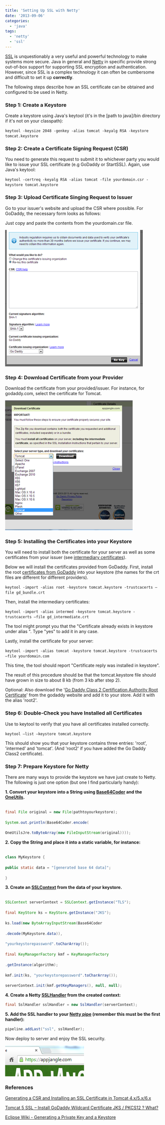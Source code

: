 ```yaml
---
title: 'Setting Up SSL with Netty'
date: '2013-09-06'
categories:
  - 'java'
tags:
  - 'netty'
  - 'ssl'
---
```


[SSL](http://en.wikipedia.org/wiki/Secure_Socket_Layer) is unquestionably a very useful and powerful technology to make systems more secure. Java in general and [Netty](http://netty.io/) in specific provide strong out-of-box support for supporting SSL encryption and authentication. However, since SSL is a complex technology it can often be cumbersome and difficult to set it up **correctly**.

The following steps describe how an SSL certificate can be obtained and configured to be used in Netty.

### Step 1: Create a Keystore

Create a keystore using Java's keytool (it's in the \[path to java\]/bin directory if it's not on your classpath):

`keytool -keysize 2048 -genkey -alias tomcat -keyalg RSA -keystore tomcat.keystore`

### Step 2: Create a Certificate Signing Request (CSR)

You need to generate this request to submit it to whichever party you would like to issue your SSL certificate (e.g GoDaddy or StartSSL). Again, use Java's keytool:

`keytool -certreq -keyalg RSA -alias tomcat -file yourdomain.csr -keystore tomcat.keystore`

### Step 3: Upload Certificate Singing Request to Issuer

Go to your issuer's website and upload the CSR where possible. For GoDaddy, the necessary form looks as follows:

Just copy and paste the contents from the yourdomain.csr file.

![](images/090613_2033_settingupss1.png)

### Step 4: Download Certificate from your Provider

Download the certificate from your provided/issuer. For instance, for godaddy.com, select the certificate for Tomcat.

![](images/090613_2033_settingupss2.png)

### Step 5: Installing the Certificates into your Keystore

You will need to install both the certificate for your server as well as some certificates from your issuer (see [intermediary certificates](http://kb.wisc.edu/page.php?id=18923)).

Below we will install the certificates provided from GoDaddy. First, install the root [certificates from GoDaddy](https://certs.godaddy.com/anonymous/repository.pki) into your keystore (the names for the crt files are different for different providers).

`keytool -import -alias root -keystore tomcat.keystore -trustcacerts –file gd_bundle.crt`

Then, install the intermediary certificates:

`keytool -import -alias intermed -keystore tomcat.keystore -trustcacerts –file gd_intermediate.crt`

The tool might prompt you that the "Certificate already exists in keystore under alias <root>". Type "yes" to add it in any case.

Lastly, install the certificate for your server:

`keytool -import -alias tomcat -keystore tomcat.keystore -trustcacerts –file yourdomain.com`

This time, the tool should report "Certificate reply was installed in keystore".

The result of this procedure should be that the tomcat.keystore file should have grown in size to about 8 kb (from 3 kb after step 2).

Optional: Also download the '[Go Daddy Class 2 Certification Authority Root Certificate](https://certs.godaddy.com/anonymous/repository.pki)' from the godaddy website and add it to your store. Add it with the alias 'root2'.

### Step 6: Double-Check you have Installed all Certificates

Use to keytool to verify that you have all certificates installed correctly.

`keytool –list –keystore tomcat.keystore`

This should show you that your keystore contains three entries: 'root', 'intermed' and 'tomcat'. (And 'root2' if you have added the Go Daddy Class2 certificate).

### Step 7: Prepare Keystore for Netty

There are many ways to provide the keystore we have just create to Netty. The following is just one option (but one I find particularly handy):

**1\. Convert your keystore into a String using [Base64Coder](www.%20source-code.biz/base64coder/java) and the [OneUtils](https://github.com/mxro/oneUtils).**

```java

final File original = new File(pathtoyourkeystore);

System.out.println(Base64Coder.encode(

OneUtilsJre.toByteArray(new FileInputStream(original))));
```

**2\. Copy the String and place it into a static variable, for instance:**

```java

class MyKeystore {

public static data = "[generated base 64 data]";

}
```

**3\. Create an [SSLContext](http://docs.oracle.com/javase/7/docs/api/javax/net/ssl/SSLContext.html) from the data of your keystore.**

```java

SSLContext serverContext = SSLContext.getInstance("TLS");

final KeyStore ks = KeyStore.getInstance("JKS");

ks.load(new ByteArrayInputStream(Base64Coder

.decode(MyKeystore.data)),

"yourkeystorepassword".toCharArray());

final KeyManagerFactory kmf = KeyManagerFactory

.getInstance(algorithm);

kmf.init(ks, "yourkeystorepassword".toCharArray());

serverContext.init(kmf.getKeyManagers(), null, null);
```

**4\. Create a Netty [SSLHandler](http://docs.jboss.org/netty/3.2/api/org/jboss/netty/handler/ssl/SslHandler.html) from the created context:**

```java
final SslHandler sslHandler = new SslHandler(serverContext);
```

**5\. Add the SSL handler to your [Netty pipe](http://seeallhearall.blogspot.co.nz/2012/05/netty-tutorial-part-1-introduction-to.html) (remember this must be the first handler):**

```java
pipeline.addLast("ssl", sslHandler);
```

Now deploy to server and enjoy the SSL security.

![](images/090613_2033_settingupss3.png)

### References

[Generating a CSR and Installing an SSL Certificate in Tomcat 4.x/5.x/6.x](http://support.godaddy.com/help/article/5239/generating-a-csr-and-installing-an-ssl-certificate-in-tomcat-4x5x6x)

[Tomcat 5 SSL – Install GoDaddy Wildcard Certificate JKS / PKCS12 ? What?](http://ecxsystems.com/blog/2011/02/tomcat-5-ssl-install-godaddy-wildcard-certificate-jks-pkcs12-what/)

[Eclipse Wiki - Generating a Private Key and a Keystore](http://wiki.eclipse.org/Generating_a_Private_Key_and_a_Keystore)
